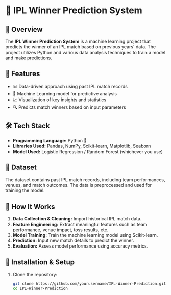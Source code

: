 # 🏏 IPL Winner Prediction System

## 📌 Overview  
The **IPL Winner Prediction System** is a machine learning project that predicts the winner of an IPL match based on previous years' data. The project utilizes Python and various data analysis techniques to train a model and make predictions.

## 🚀 Features  
- 📊 Data-driven approach using past IPL match records  
- 🤖 Machine Learning model for predictive analysis  
- 📈 Visualization of key insights and statistics  
- 🔍 Predicts match winners based on input parameters  

## 🛠️ Tech Stack  
- **Programming Language:** Python 🐍  
- **Libraries Used:** Pandas, NumPy, Scikit-learn, Matplotlib, Seaborn  
- **Model Used:** Logistic Regression / Random Forest (whichever you use)  

## 📂 Dataset  
The dataset contains past IPL match records, including team performances, venues, and match outcomes. The data is preprocessed and used for training the model.  

## 🎯 How It Works  
1. **Data Collection & Cleaning:** Import historical IPL match data.  
2. **Feature Engineering:** Extract meaningful features such as team performance, venue impact, toss results, etc.  
3. **Model Training:** Train the machine learning model using Scikit-learn.  
4. **Prediction:** Input new match details to predict the winner.  
5. **Evaluation:** Assess model performance using accuracy metrics.  

## 🔧 Installation & Setup  
1. Clone the repository:  
   ```sh
   git clone https://github.com/yourusername/IPL-Winner-Prediction.git
   cd IPL-Winner-Prediction
